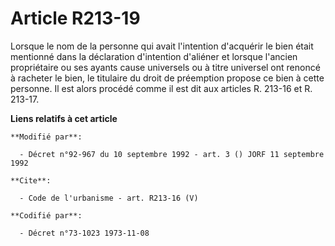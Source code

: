 # Article R213-19

Lorsque le nom de la personne qui avait l'intention d'acquérir le bien était mentionné dans la déclaration d'intention
d'aliéner et lorsque l'ancien propriétaire ou ses ayants cause universels ou à titre universel ont renoncé à racheter le
bien, le titulaire du droit de préemption propose ce bien à cette personne. Il est alors procédé comme il est dit aux
articles R. 213-16 et R. 213-17.

**Liens relatifs à cet article**

	**Modifié par**:

	  - Décret n°92-967 du 10 septembre 1992 - art. 3 () JORF 11 septembre 1992

	**Cite**:

	  - Code de l'urbanisme - art. R213-16 (V)

	**Codifié par**:

	  - Décret n°73-1023 1973-11-08
